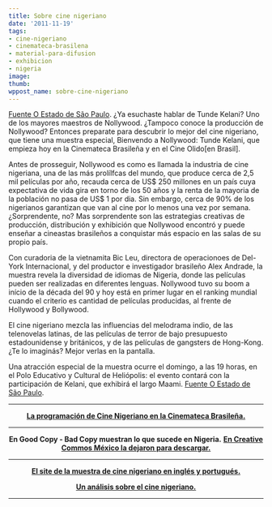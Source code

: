 ```yaml
---
title: Sobre cine nigeriano
date: '2011-11-19'
tags:
- cine-nigeriano
- cinemateca-brasilena
- material-para-difusion
- exhibicion
- nigeria
image: 
thumb: 
wppost_name: sobre-cine-nigeriano
---
```


<a href="http://m.estadao.com.br/noticias/impresso,que-cara-tem-a-criacao-nigeriana,799915.htm" target="_blank">Fuente O Estado de São Paulo</a>.
¿Ya esuchaste hablar de Tunde Kelani? Uno de los mayores maestros de Nollywood. ¿Tampoco conoce la producción de Nollywood? Entonces preparate para descubrir lo mejor del cine nigeriano, que tiene una muestra especial, Bienvendo a Nollywood: Tunde Kelani, que empieza hoy en la Cinemateca Brasileña y en el Cine Olido[en Brasil].

Antes de prosseguir, Nollywood es como es llamada la industria de cine nigeriana, una de las más prolílfcas del mundo, que produce cerca de 2,5 mil películas por año, recauda cerca de US$ 250 millones en un país cuya expectativa de vida gira en torno de los 50 años y la renta de la mayoria de la población no pasa de US$ 1 por dia. Sin embargo, cerca de 90% de los nigerianos garantizan que van al cine por lo menos una vez por semana. ¿Sorprendente, no? Mas sorprendente son las estrategias creativas de producción, distribución y exhibición que Nollywood encontró y puede enseñar a cineastas brasileños a conquistar más espacio en las salas de su propio país.

Con curadoria de la vietnamita Bic Leu, directora de operacionoes de Del-York Internacional, y del productor e investigador brasileño Alex Andrade, la muestra revela la diversidad de idiomas de Nigeria, donde las películas pueden ser realizadas en diferentes lenguas. Nollywood tuvo su boom a início de la década del 90 y hoy está en primer lugar en el ranking mundial cuando el criterio es cantidad de películas producidas, al frente de Hollywood y Bollywood.

El cine nigeriano mezcla las influencias del melodrama indio, de las telenovelas latinas, de las películas de terror de bajo presupuesto estadounidense y británicos, y de las películas de gangsters de Hong-Kong. ¿Te lo imaginás? Mejor verlas en la pantalla.

Una atracción especial de la muestra ocurre el domingo, a las 19 horas, en el Polo Educativo y Cultural de Heliópolis: el evento contará con la participación de Kelani, que exhibirá el largo Maami.
<a href="http://m.estadao.com.br/noticias/impresso,que-cara-tem-a-criacao-nigeriana,799915.htm" target="_blank">Fuente O Estado de São Paulo</a>.

<hr />

<div style="text-align: center;"><strong>
</strong></div>
<div style="text-align: center;"><strong><a href="http://www.cinemateca.gov.br/programacao.php?id=210" target="_blank">La programación de Cine Nigeriano en la Cinemateca Brasileña.</a></strong></div>

<hr />
<p style="text-align: center;"><strong>En Good Copy - Bad Copy muestran lo que sucede en Nigeria.</strong>
<strong> <object style="display: none;" width="320" height="240" classid="clsid:d27cdb6e-ae6d-11cf-96b8-444553540000" codebase="http://download.macromedia.com/pub/shockwave/cabs/flash/swflash.cab#version=6,0,40,0"><param name="data" value="https://blip.tv/api.swf#AZadHQI" /><param name="src" value="http://a.blip.tv/api.swf#AZadHQI" /><embed style="display: none;" width="320" height="240" type="application/x-shockwave-flash" src="http://a.blip.tv/api.swf#AZadHQI" data="https://blip.tv/api.swf#AZadHQI" /></object></strong>
<strong> <a href="http://creativecommons.org.mx/2007/09/27/good-copy-bad-copy/" target="_blank">En Creative Commos México la dejaron para descargar.</a></strong></p>


<hr />
<p style="text-align: center;"><strong><a href="http://www.bemvindoanollywood.com.br/" target="_blank">El site de la muestra de cine nigeriano en inglés y portugués.</a></strong></p>
<p style="text-align: center;"><strong><a href="http://partidopirata.com.ar/2398/un-analisis-sobre-el-cine-nigeriano-y-su-modelo-de-negocios">Un análisis sobre el cine nigeriano.</a></strong></p>


<hr />
